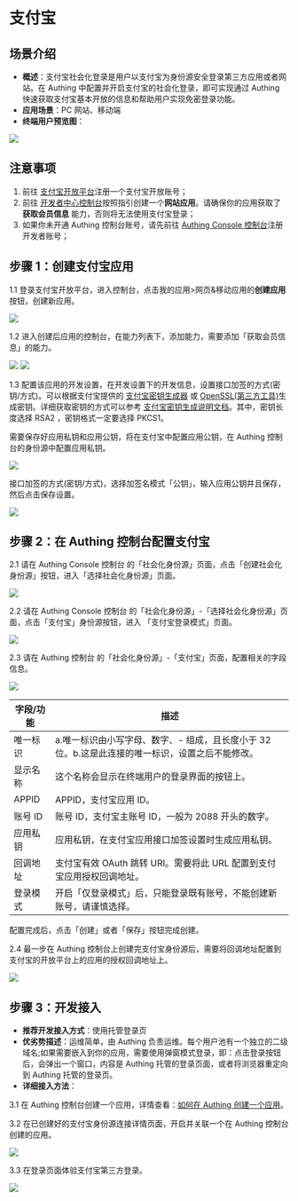 # 支付宝

<LastUpdated/>

## 场景介绍

- **概述**：支付宝社会化登录是用户以支付宝为身份源安全登录第三方应用或者网站。在 Authing 中配置并开启支付宝的社会化登录，即可实现通过 Authing 快速获取支付宝基本开放的信息和帮助用户实现免密登录功能。
- **应用场景**：PC 网站、移动端
- **终端用户预览图**：

<img src='./images/11loginpage.png' >

## 注意事项

1. 前往 [支付宝开放平台](https://open.alipay.com/)注册一个支付宝开放账号；
2. 前往 [开发者中心控制台](https://open.alipay.com/dev/workspace)按照指引创建一个**网站应用**。请确保你的应用获取了 **获取会员信息** 能力，否则将无法使用支付宝登录；
3. 如果你未开通 Authing 控制台账号，请先前往 [Authing Console 控制台](https://authing.cn/)注册开发者账号；

## 步骤 1：创建支付宝应用

1.1 登录支付宝开放平台，进入控制台，点击我的应用>网页&移动应用的**创建应用**按钮，创建新应用。

<img src='./images/02createaliapp.png' >

1.2 进入创建后应用的控制台，在能力列表下，添加能力，需要添加「获取会员信息」的能力。

<img src='./images/03addaliability.png' >

<img src='./images/04getalibasicuser.png' >

1.3 配置该应用的开发设置，在开发设置下的开发信息，设置接口加签的方式(密钥/方式)。可以根据支付宝提供的 [支付宝密钥生成器](https://docs.open.alipay.com/291/106097/) 或 [OpenSSL(第三方工具)](https://docs.open.alipay.com/291/106130)生成密钥。详细获取密钥的方式可以参考 [支付宝密钥生成说明文档](https://opendocs.alipay.com/common/02khjo)。其中，密钥长度选择 RSA2 ，密钥格式一定要选择 PKCS1。

需要保存好应用私钥和应用公钥，将在支付宝中配置应用公钥，在 Authing 控制台的身份源中配置应用私钥。

<img src='./images/05gencode.png' >

接口加签的方式(密钥/方式)，选择加签名模式「公钥」，输入应用公钥并且保存，然后点击保存设置。

<img src='./images/051inputcode.png' >

## 步骤 2：在 Authing 控制台配置支付宝

2.1 请在 Authing Console 控制台 的「社会化身份源」页面，点击「创建社会化身份源」按钮，进入「选择社会化身份源」页面。

<img src='./images/06addSocial.png' />

2.2 请在 Authing Console 控制台 的「社会化身份源」-「选择社会化身份源」页面，点击「支付宝」身份源按钮，进入 「支付宝登录模式」页面。

<img src='./images/07choicealipay.png' />

2.3 请在 Authing  控制台 的「社会化身份源」-「支付宝」页面，配置相关的字段信息。

<img src='./images/08inputconfig.png' />

| 字段/功能 | 描述                                                         |
| --------- | ------------------------------------------------------------ |
| 唯一标识  | a.唯一标识由小写字母、数字、- 组成，且长度小于 32 位。b.这是此连接的唯一标识，设置之后不能修改。 |
| 显示名称  | 这个名称会显示在终端用户的登录界面的按钮上。                 |
| APPID     | APPID，支付宝应用 ID。                                       |
| 账号 ID   | 账号 ID，支付宝主账号 ID，一般为 2088 开头的数字。           |
| 应用私钥  | 应用私钥，在支付宝应用接口加签设置时生成应用私钥。           |
| 回调地址  | 支付宝有效 OAuth 跳转 URI。需要将此 URL 配置到支付宝应用授权回调地址。 |
| 登录模式  | 开启「仅登录模式」后，只能登录既有账号，不能创建新账号，请谨慎选择。 |

配置完成后，点击「创建」或者「保存」按钮完成创建。

2.4 最一步在 Authing 控制台上创建完支付宝身份源后，需要将回调地址配置到支付宝的开放平台上的应用的授权回调地址上。

<img src='./images/09addredircturl.png' />

## 步骤 3：开发接入

- **推荐开发接入方式**：使用托管登录页
- **优劣势描述**：运维简单，由 Authing 负责运维。每个用户池有一个独立的二级域名;如果需要嵌入到你的应用，需要使用弹窗模式登录，即：点击登录按钮后，会弹出一个窗口，内容是 Authing 托管的登录页面，或者将浏览器重定向到 Authing 托管的登录页。
- **详细接入方法**：

3.1 在 Authing 控制台创建一个应用，详情查看：[如何在 Authing 创建一个应用](/guides/app-new/create-app/create-app.md)。

3.2 在已创建好的支付宝身份源连接详情页面，开启并关联一个在 Authing 控制台创建的应用。

<img src='./images/10addapp.png' >

3.3 在登录页面体验支付宝第三方登录。

<img src='./images/11loginpage.png' >

